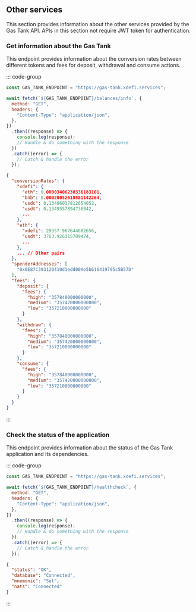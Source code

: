 ## Other services

This section provides information about the other services provided by the Gas Tank API. APIs in this section not require JWT token for authentication.

### Get information about the Gas Tank

This endpoint provides information about the conversion rates between different tokens and fees for deposit, withdrawal and consume actions.

::: code-group

```javascript [Request]
const GAS_TANK_ENDPOINT = "https://gas-tank.xdefi.services";

await fetch(`${GAS_TANK_ENDPOINT}/balances/info`, {
  method: "GET",
  headers: {
    "Content-Type": "application/json",
  },
})
  .then((response) => {
    console.log(response);
    // Handle & do something with the response
  })
  .catch((error) => {
    // Catch & handle the error
  });
```

```json [Response]
{
  "conversionRates": {
    "xdefi": {
      "eth": 0.00003406230336183101,
      "bnb": 0.00020052618581142264,
      "usdc": 0.13496037812654052,
      "usdt": 0.1349557894736842,
      ...
    },
    "eth": {
      "xdefi": 29357.967644682656,
      "usdt": 3763.926315789474,
      ...
    },
    ... // Other pairs
  },
  "spenderAddresses": [
    "0x0E87C393120410d1edd00Ae5b616419795c5B57D"
  ],
  "fees": {
    "deposit": {
      "fees": {
        "high": "357840000000000",
        "medium": "357420000000000",
        "low": "357210000000000"
      }
    },
    "withdraw": {
      "fees": {
        "high": "357840000000000",
        "medium": "357420000000000",
        "low": "357210000000000"
      }
    },
    "consume": {
      "fees": {
        "high": "357840000000000",
        "medium": "357420000000000",
        "low": "357210000000000"
      }
    }
  }
}
```

:::

### Check the status of the application

This endpoint provides information about the status of the Gas Tank application and its dependencies.

::: code-group

```javascript [Request]
const GAS_TANK_ENDPOINT = "https://gas-tank.xdefi.services";

await fetch(`${GAS_TANK_ENDPOINT}/healthcheck`, {
  method: "GET",
  headers: {
    "Content-Type": "application/json",
  },
})
  .then((response) => {
    console.log(response);
    // Handle & do something with the response
  })
  .catch((error) => {
    // Catch & handle the error
  });
```

```json [Response]
{
  "status": "OK",
  "database": "Connected",
  "mnemonic": "Set",
  "nats": "Connected"
}
```

:::
